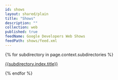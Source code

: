 ```yaml
---
id: shows
layout: shared/plain
title: "Shows"
description: ""
collection: web
published: true
feedName: Google Developers Web Shows
feedPath: shows/feed.xml
---
```


{% for subdirectory in page.context.subdirectories %}
 <p><a href="{{subdirectory.index.relative_url}}">{{subdirectory.index.title}}</a></p>
{% endfor %}
